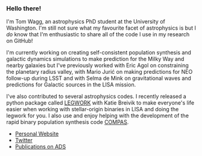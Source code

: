 ### Hello there!

I'm Tom Wagg, an astrophysics PhD student at the University of Washington. I'm still not sure what my favourite facet of astrophysics is but I _do_ know that I'm enthusiastic to share all of the code I use in my research on GitHub!

I'm currently working on creating self-consistent population synthesis and galactic dynamics simulations to make prediction for the Milky Way and nearby galaxies but I've previously worked with Eric Agol on constraining the planetary radius valley, with Mario Jurić on making predictions for NEO follow-up during LSST and with Selma de Mink on gravitational waves and predictions for Galactic sources in the LISA mission.

I've also contributed to several astrophysics codes. I recently released a python package called [LEGWORK](https://www.github.com/TeamLEGWORK/LEGWORK) with Katie Breivik to make everyone's life easier when working with stellar-origin binaries in LISA and doing the legwork for you. I also use and enjoy helping with the development of the rapid binary population synthesis code [COMPAS](https://www.github.com/TeamCOMPAS/COMPAS).

- [Personal Website](https://www.tomwagg.com)
- [Twitter](https://twitter.com/tomjwagg)
- [Publications on ADS](https://ui.adsabs.harvard.edu/search/filter_database_fq_database=AND&filter_database_fq_database=database%3A%22astronomy%22&filter_doctype_facet_hier_fq_doctype=AND&filter_doctype_facet_hier_fq_doctype=doctype_facet_hier%3A%220%2FArticle%22&fq=%7B!type%3Daqp%20v%3D%24fq_database%7D&fq=%7B!type%3Daqp%20v%3D%24fq_doctype%7D&fq_database=(database%3A%22astronomy%22)&fq_doctype=(doctype_facet_hier%3A%220%2FArticle%22)&p_=0&q=author%3A%22Wagg%2CTom%22&sort=date%20desc%2C%20bibcode%20desc)

<!--
**TomWagg/tomwagg** is a ✨ _special_ ✨ repository because its `README.md` (this file) appears on your GitHub profile.

Here are some ideas to get you started:

- 🔭 I’m currently working on ...
- 🌱 I’m currently learning ...
- 👯 I’m looking to collaborate on ...
- 🤔 I’m looking for help with ...
- 💬 Ask me about ...
- 📫 How to reach me: ...
- 😄 Pronouns: ...
- ⚡ Fun fact: ...
-->
